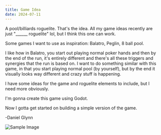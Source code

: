 ```yaml
---
title: Game Idea
date: 2024-07-11
---
```


A pool/billiards roguelite. That's the idea. All my game ideas recently are just "______ roguelite" lol, but I think this one can work.

Some games I want to use as inspiration: Balatro, Peglin, 8 ball pool.

I like how in Balatro, you start out playing normal poker hands and then by the end of the run, it's entirely different and there's all these triggers and synergies that the run is based on. I want to do something similar with this game, in that you start playing normal pool (by yourself), but by the end it visually looks way different and crazy stuff is happening.

I have some ideas for the game and roguelite elements to include, but I need more obviously.

I'm gonna create this game using Godot. 

Now I gotta get started on building a simple version of the game.

-Daniel Glynn

![Sample Image](/images/sample.jpg)

